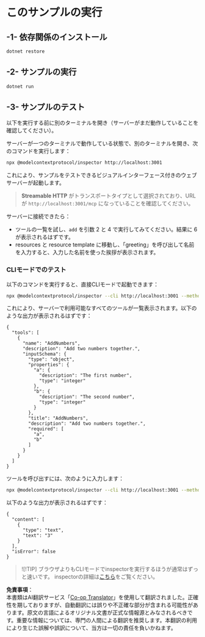 <!--
CO_OP_TRANSLATOR_METADATA:
{
  "original_hash": "4eb6a48c54555c64b33c763fba3f2842",
  "translation_date": "2025-07-13T21:03:12+00:00",
  "source_file": "03-GettingStarted/06-http-streaming/solution/dotnet/README.md",
  "language_code": "ja"
}
-->
# このサンプルの実行

## -1- 依存関係のインストール

```bash
dotnet restore
```

## -2- サンプルの実行

```bash
dotnet run
```

## -3- サンプルのテスト

以下を実行する前に別のターミナルを開き（サーバーがまだ動作していることを確認してください）。

サーバーが一つのターミナルで動作している状態で、別のターミナルを開き、次のコマンドを実行します：

```bash
npx @modelcontextprotocol/inspector http://localhost:3001
```

これにより、サンプルをテストできるビジュアルインターフェース付きのウェブサーバーが起動します。

> **Streamable HTTP** がトランスポートタイプとして選択されており、URLが `http://localhost:3001/mcp` になっていることを確認してください。

サーバーに接続できたら：

- ツールの一覧を試し、`add` を引数 2 と 4 で実行してみてください。結果に 6 が表示されるはずです。
- resources と resource template に移動し、「greeting」を呼び出して名前を入力すると、入力した名前を使った挨拶が表示されます。

### CLIモードでのテスト

以下のコマンドを実行すると、直接CLIモードで起動できます：

```bash 
npx @modelcontextprotocol/inspector --cli http://localhost:3001 --method tools/list
```

これにより、サーバーで利用可能なすべてのツールが一覧表示されます。以下のような出力が表示されるはずです：

```text
{
  "tools": [
    {
      "name": "AddNumbers",
      "description": "Add two numbers together.",
      "inputSchema": {
        "type": "object",
        "properties": {
          "a": {
            "description": "The first number",
            "type": "integer"
          },
          "b": {
            "description": "The second number",
            "type": "integer"
          }
        },
        "title": "AddNumbers",
        "description": "Add two numbers together.",
        "required": [
          "a",
          "b"
        ]
      }
    }
  ]
}
```

ツールを呼び出すには、次のように入力します：

```bash
npx @modelcontextprotocol/inspector --cli http://localhost:3001 --method tools/call --tool-name AddNumbers --tool-arg a=1 --tool-arg b=2
```

以下のような出力が表示されるはずです：

```text
{
  "content": [
    {
      "type": "text",
      "text": "3"
    }
  ],
  "isError": false
}
```

> ![!TIP]
> ブラウザよりもCLIモードでinspectorを実行するほうが通常はずっと速いです。
> inspectorの詳細は[こちら](https://github.com/modelcontextprotocol/inspector)をご覧ください。

**免責事項**：  
本書類はAI翻訳サービス「[Co-op Translator](https://github.com/Azure/co-op-translator)」を使用して翻訳されました。正確性を期しておりますが、自動翻訳には誤りや不正確な部分が含まれる可能性があります。原文の言語によるオリジナル文書が正式な情報源とみなされるべきです。重要な情報については、専門の人間による翻訳を推奨します。本翻訳の利用により生じた誤解や誤訳について、当方は一切の責任を負いかねます。